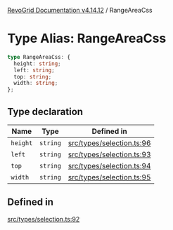 [RevoGrid Documentation v4.14.12](README.md) / RangeAreaCss

# Type Alias: RangeAreaCss

```ts
type RangeAreaCss: {
  height: string;
  left: string;
  top: string;
  width: string;
};
```

## Type declaration

| Name | Type | Defined in |
| ------ | ------ | ------ |
| `height` | `string` | [src/types/selection.ts:96](https://github.com/revolist/revogrid/blob/ee1081dbd910f211c490863a4b642535e5dce01e/src/types/selection.ts#L96) |
| `left` | `string` | [src/types/selection.ts:93](https://github.com/revolist/revogrid/blob/ee1081dbd910f211c490863a4b642535e5dce01e/src/types/selection.ts#L93) |
| `top` | `string` | [src/types/selection.ts:94](https://github.com/revolist/revogrid/blob/ee1081dbd910f211c490863a4b642535e5dce01e/src/types/selection.ts#L94) |
| `width` | `string` | [src/types/selection.ts:95](https://github.com/revolist/revogrid/blob/ee1081dbd910f211c490863a4b642535e5dce01e/src/types/selection.ts#L95) |

## Defined in

[src/types/selection.ts:92](https://github.com/revolist/revogrid/blob/ee1081dbd910f211c490863a4b642535e5dce01e/src/types/selection.ts#L92)
